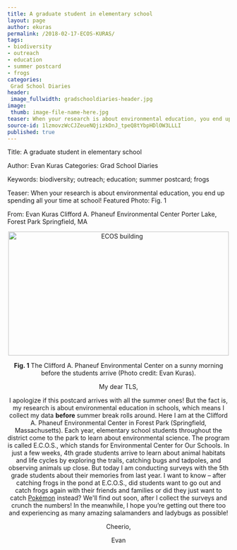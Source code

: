 ```yaml
---
title: A graduate student in elementary school
layout: page
author: ekuras
permalink: /2018-02-17-ECOS-KURAS/
tags:
- biodiversity
- outreach
- education
- summer postcard
- frogs
categories:
 Grad School Diaries
header:
 image_fullwidth: gradschooldiaries-header.jpg
image:
 thumb: image-file-name-here.jpg
teaser: When your research is about environmental education, you end up spending all your time at school!
source-id: 1lzmovzWcCJZeueNQjizkDnJ_tpeQ8tYbpHDlOW3LLLI
published: true
---
```

Title: A graduate student in elementary school

Author: Evan KurasCategories: Grad School Diaries

Keywords: biodiversity; outreach; education; summer postcard; frogs

Teaser: When your research is about environmental education, you end up spending all your time at school!Featured Photo: Fig. 1

From: 	Evan KurasClifford A. Phaneuf Environmental Center Porter Lake, Forest ParkSpringfield, MA

<center><a data-flickr-embed="true"  href="https://www.flickr.com/photos/139839751@N06/26544981619/in/dateposted-friend/" title="ECOS building"><img src="https://farm5.staticflickr.com/4556/26544981619_958eb2a908.jpg" width="500" height="281" alt="ECOS building"></a><script async src="//embedr.flickr.com/assets/client-code.js" charset="utf-8"></script>

**Fig. 1** The Clifford A. Phaneuf Environmental Center on a sunny morning before the students arrive (Photo credit: Evan Kuras). 

My dear TLS,

I apologize if this postcard arrives with all the summer ones! But the fact is, my research is about environmental education in schools, which means I collect my data **before** summer break rolls around. Here I am at the Clifford A. Phaneuf Environmental Center in Forest Park (Springfield, Massachusetts). Each year, elementary school students throughout the district come to the park to learn about environmental science. The program is called E.C.O.S., which stands for Environmental Center for Our Schools. In just a few weeks, 4th grade students arrive to learn about animal habitats and life cycles by exploring the trails, catching bugs and tadpoles, and observing animals up close. But today I am conducting surveys with the 5th grade students about their memories from last year. I want to know – after catching frogs in the pond at E.C.O.S., did students want to go out and catch frogs again with their friends and families or did they just want to catch [Pokémon](http://thatslifesci.com/2017-06-13-Biodiversity-in-my-Backyard-EKuras/) instead? We'll find out soon, after I collect the surveys and crunch the numbers! In the meanwhile, I hope you’re getting out there too and experiencing as many amazing salamanders and ladybugs as possible!

Cheerio,

Evan

